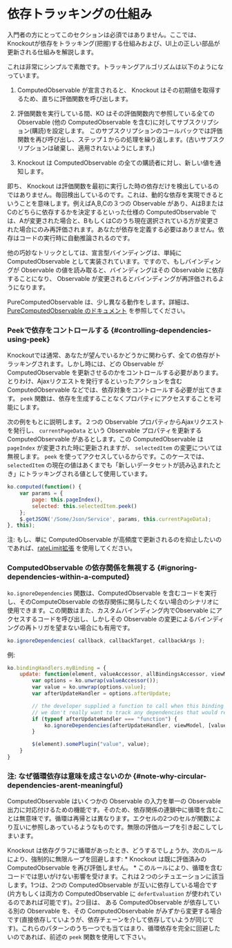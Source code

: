
# 依存トラッキングの仕組み

入門者の方にとってこのセクションは必須ではありません。ここでは、Knockoutが依存をトラッキング(把握)する仕組みおよび、UI上の正しい部品が更新される仕組みを解説します。

これは非常にシンプルで素敵です。トラッキングアルゴリズムは以下のようになっています。

1. ComputedObservable が宣言されると、 Knockout はその初期値を取得するため、直ちに評価関数を呼び出します。

2. 評価関数を実行している間、KO はその評価関数内で参照している全ての Observable  (他の ComputedObservable を含む)に対してサブスクリプション(購読)を設定します。
このサブスクリプションのコールバックでは評価関数を再び呼び出し、ステップ１からの処理を繰り返します。(古いサブスクリプションは破棄し、適用されないようにします。)

3. Knockout は ComputedObservable の全ての購読者に対し、新しい値を通知します。

即ち、 Knockout は評価関数を最初に実行した時の依存だけを検出しているのではありません。毎回検出しているのです。これは、動的な依存を実現できるということを意味します。例えばA,B,Cの３つの Observable があり、AはBまたはCのどちらに依存するかを決定するといった仕様の ComputedObservable では、Aが変更された場合と、BもしくはCのうち現在選択されている方が変更された場合にのみ再評価されます。あなたが依存を定義する必要はありません。依存はコードの実行時に自動推論されるのです。

他の巧妙なトリックとしては、宣言型バインディングは、単純に ComputedObservable として実装されています。ですので、もしバインディングが Observable の値を読み取ると、バインディングはその Observable に依存することになり、 Observable が変更されるとバインディングが再評価されるようになります。

PureComputedObservable は、少し異なる動作をします。詳細は、[PureComputedObservable のドキュメント](./computed-pure) を参照してください。

### Peekで依存をコントロールする {#controlling-dependencies-using-peek}

Knockoutでは通常、あなたが望んでいるかどうかに関わらず、全ての依存がトラッキングされます。しかし時には、どの Observable が ComputedObservable を更新させるのかをコントロールする必要があります。とりわけ、Ajaxリクエストを発行するといったアクションを含む ComputedObservable などでは、依存対象をコントロールする必要が出てきます。 `peek` 関数は、依存を生成することなくプロパティにアクセスすることを可能にします。

次の例をもとに説明します。２つの Observable プロパティからAjaxリクエストを発行し、 `currentPageData` という Observable プロパティを更新する ComputedObservable があるとします。この ComputedObservable は `pageIndex` が変更された時に更新されますが、 `selectedItem` の変更については無視します。 `peek` を使ってアクセスしているからです。このケースでは、 `selectedItem` の現在の値はあくまでも「新しいデータセットが読み込まれたとき」にトラッキングされる値として使用しています。

```javascript
ko.computed(function() {
    var params = {
        page: this.pageIndex(),
        selected: this.selectedItem.peek()
    };
    $.getJSON('/Some/Json/Service', params, this.currentPageData);
}, this);
```

注: もし、単に ComputedObservable が高頻度で更新されるのを抑止したいのであれば、[rateLimit拡張](./rateLimit-observable) を使用してください。

### ComputedObservable の依存関係を無視する {#ignoring-dependencies-within-a-computed}

`ko.ignoreDependencies` 関数は、ComputedObservable を含むコードを実行し、そのComputeObservable の依存関係に関与したくない場合のシナリオに使用できます。この関数はまた、カスタムバインディング内でObservable にアクセスするコードを呼び出し、しかしその Observable の変更によるバインディングの再トリガを望まない場合にも有用です。

```javascript
ko.ignoreDependencies( callback, callbackTarget, callbackArgs );
```

例:

```javascript
ko.bindingHandlers.myBinding = {
    update: function(element, valueAccessor, allBindingsAccessor, viewModel, bindingContext) {
        var options = ko.unwrap(valueAccessor());
        var value = ko.unwrap(options.value);
        var afterUpdateHandler = options.afterUpdate;

        // the developer supplied a function to call when this binding updates, but
        // we don't really want to track any dependencies that would re-trigger this binding
        if (typeof afterUpdateHandler === "function") {
            ko.ignoreDependencies(afterUpdateHandler, viewModel, [value, color]);
        }

        $(element).somePlugin("value", value);
    }
}
```

### 注: なぜ循環依存は意味を成さないのか {#note-why-circular-dependencies-arent-meaningful}

ComputedObservable はいくつかの Observable の入力を単一の Observable 出力に対応付けるための機能です。そのため、依存関係の連鎖中に循環を含むことは無意味です。循環は再帰とは異なります。エクセルの2つのセルが関数により互いに参照しあっているようなものです。無限の評価ループを引き起こしてしまいます。

Knockout は依存グラフに循環があったとき、どうするでしょうか。次のルールにより、強制的に無限ループを回避します: * Knockout は既に評価済みの ComputedObservable を再び評価しません。 * このルールにより、循環を含むコードでは思いがけない影響を受けます。これは２つのシチュエーションに該当します。1つは、2つの ComputedObservable が互いに依存している場合です(片方もしくは両方の ComputedObservable に `deferEvaluation` が使われているのであれば可能です)。2つ目は、 ある ComputedObservable が依存している別の Observable を、その ComputedObservbable がみずから変更する場合です(直接依存していようが、依存チェーンを介して依存していようが同じです)。これらのパターンのうち一つでも当てはまり、循環依存を完全に回避したいのであれば、前述の `peek` 関数を使用して下さい。
